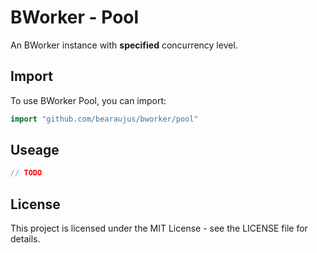 # BWorker - Pool

An BWorker instance with **specified** concurrency level.

## Import

To use BWorker Pool, you can import:

```go
import "github.com/bearaujus/bworker/pool"
```

## Useage

```go
// TODO
```

## License

This project is licensed under the MIT License - see the LICENSE file for details.
